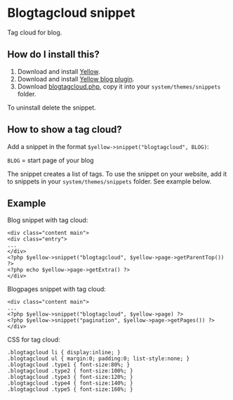 Blogtagcloud snippet
====================
Tag cloud for blog.

How do I install this?
----------------------
1. Download and install [Yellow](https://github.com/datenstrom/yellow/).  
2. Download and install [Yellow blog plugin](https://github.com/datenstrom/yellow-extensions/blob/master/plugins/blog/README.md).  
3. Download [blogtagcloud.php](blogtagcloud.php?raw=true), copy it into your `system/themes/snippets` folder.  

To uninstall delete the snippet.

How to show a tag cloud?
------------------------
Add a snippet in the format `$yellow->snippet("blogtagcloud", BLOG)`:  

`BLOG` = start page of your blog

The snippet creates a list of tags. To use the snippet on your website, add it to snippets in your `system/themes/snippets` folder. See example below.

Example
-------
Blog snippet with tag cloud:

    <div class="content main">
    <div class="entry">
    ...
    </div>
    <?php $yellow->snippet("blogtagcloud", $yellow->page->getParentTop()) ?>
    <?php echo $yellow->page->getExtra() ?>
    </div>
 
Blogpages snippet with tag cloud:

    <div class="content main">
    ...
    <?php $yellow->snippet("blogtagcloud", $yellow->page) ?>
    <?php $yellow->snippet("pagination", $yellow->page->getPages()) ?>
    </div>

CSS for tag cloud:

    .blogtagcloud li { display:inline; }
    .blogtagcloud ul { margin:0; padding:0; list-style:none; }
    .blogtagcloud .type1 { font-size:80%; }
    .blogtagcloud .type2 { font-size:100%; }
    .blogtagcloud .type3 { font-size:120%; }
    .blogtagcloud .type4 { font-size:140%; }
    .blogtagcloud .type5 { font-size:160%; }